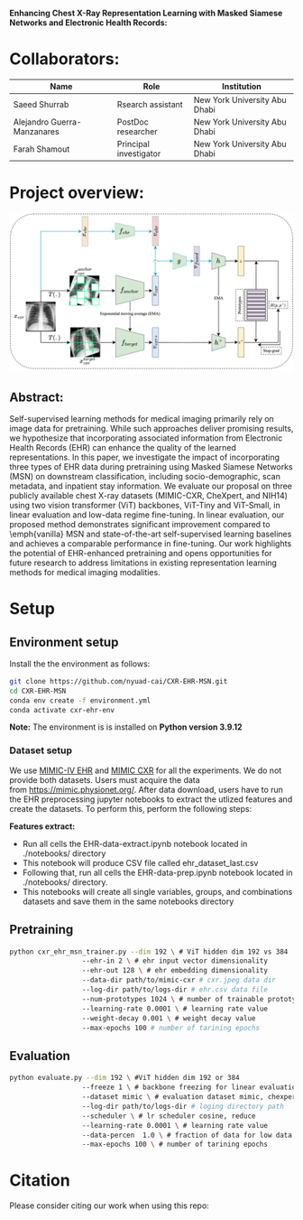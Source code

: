 **Enhancing Chest X-Ray Representation Learning with Masked Siamese Networks and Electronic Health Records:**

# Collaborators:

| Name | Role | Institution |
| --- | --- | --- |
| Saeed Shurrab | Rsearch assistant | New York University Abu Dhabi |
| Alejandro Guerra-Manzanares | PostDoc researcher | New York University Abu Dhabi |
| Farah Shamout | Principal investigator | New York University Abu Dhabi |

# Project overview:

![image info](./Assets/msn.png)

## Abstract:

Self-supervised learning methods for medical imaging primarily rely on image data for pretraining. While such approaches deliver promising results, we hypothesize that incorporating associated information from Electronic Health Records (EHR) can enhance the quality of the learned representations. In this paper, we investigate the impact of incorporating three types of EHR data during pretraining using Masked Siamese Networks (MSN) on downstream classification, including socio-demographic, scan metadata, and inpatient stay information. We evaluate our proposal on three publicly available chest X-ray datasets (MIMIC-CXR, CheXpert, and NIH14) using two vision transformer (ViT) backbones, ViT-Tiny and ViT-Small, in linear evaluation and low-data regime fine-tuning. In linear evaluation, our proposed method demonstrates significant improvement compared to \emph{vanilla} MSN and state-of-the-art self-supervised learning baselines and achieves a comparable performance in fine-tuning. Our work highlights the potential of EHR-enhanced pretraining and opens opportunities for future research to address limitations in existing representation learning methods for medical imaging modalities.

# Setup

## Environment setup

Install the the environment as follows: 

```bash
git clone https://github.com/nyuad-cai/CXR-EHR-MSN.git
cd CXR-EHR-MSN
conda env create -f environment.yml
conda activate cxr-ehr-env
```

**Note:** The environment is is installed on **Python version 3.9.12**

### Dataset setup

We use [MIMIC-IV EHR](https://physionet.org/content/mimiciv/1.0/) and [MIMIC CXR](https://physionet.org/content/mimic-cxr-jpg/2.0.0/) for all the experiments. We do not provide both datasets. Users must acquire the data from https://mimic.physionet.org/. After data download, users have to run the EHR preprocessing jupyter notebooks to extract the utlized features and create the datasets. To perform this, perform the following steps:

**Features extract:**

- Run all cells the EHR-data-extract.ipynb notebook located in ./notebooks/ directory
- This notebook will produce CSV file called  ehr_dataset_last.csv
- Following that, run all cells the EHR-data-prep.ipynb notebook located in ./notebooks/ directory.
- This notebooks will create all single variables, groups, and combinations datasets and save them in the same notebooks directory

## Pretraining

```bash
python cxr_ehr_msn_trainer.py --dim 192 \ # ViT hidden dim 192 vs 384
			      --ehr-in 2 \ # ehr input vector dimensionality
			      --ehr-out 128 \ # ehr embedding dimensionality
			      --data-dir path/to/mimic-cxr # cxr.jpeg data dir
			      --log-dir path/to/logs-dir # ehr.csv data file
			      --num-prototypes 1024 \ # number of trainable prototypes
			      --learning-rate 0.0001 \ # learning rate value
			      --weight-decay 0.001 \ # weight decay value
			      --max-epochs 100 # number of tarining epochs
```

## Evaluation

```bash
python evaluate.py --dim 192 \ #ViT hidden dim 192 or 384 
			      --freeze 1 \ # backbone freezing for linear evaluation 1 vs 0
	     		  --dataset mimic \ # evaluation dataset mimic, chexpert, nih
			      --log-dir path/to/logs-dir # loging directory path
			      --scheduler \ # lr scheduler cosine, reduce
			      --learning-rate 0.0001 \ # learning rate value
			      --data-percen  1.0 \ # fraction of data for low data regimes 
             	  --max-epochs 100 \ # number of tarining epochs
```

# Citation

Please consider citing our work when using this repo:

